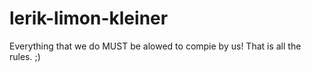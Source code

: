 # lerik-limon-kleiner
Everything that we do MUST be alowed to compie by us!
That is all the rules. ;)
